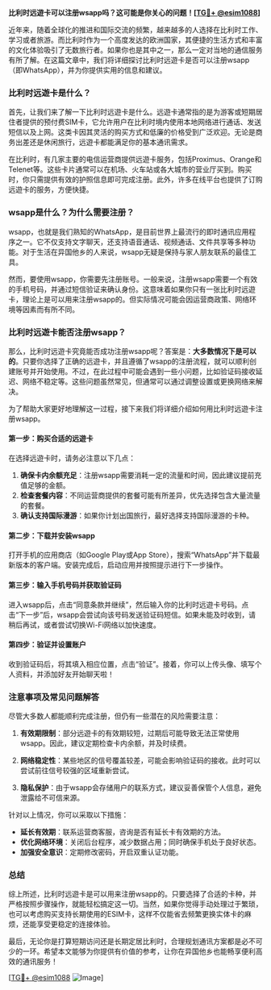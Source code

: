 **比利时远遊卡可以注册wsapp吗？这可能是你关心的问题！[[TG💪+ @esim1088](https://t.me/s/esim1088)]**

近年来，随着全球化的推进和国际交流的频繁，越来越多的人选择在比利时工作、学习或者旅游。而比利时作为一个高度发达的欧洲国家，其便捷的生活方式和丰富的文化体验吸引了无数旅行者。如果你也是其中之一，那么一定对当地的通信服务有所了解。在这篇文章中，我们将详细探讨比利时远遊卡是否可以注册wsapp（即WhatsApp），并为你提供实用的信息和建议。

### 比利时远遊卡是什么？

首先，让我们来了解一下比利时远遊卡是什么。远遊卡通常指的是为游客或短期居住者提供的预付费SIM卡，它允许用户在比利时境内使用本地网络进行通话、发送短信以及上网。这类卡因其灵活的购买方式和低廉的价格受到广泛欢迎。无论是商务出差还是休闲旅行，远遊卡都能满足你的基本通讯需求。

在比利时，有几家主要的电信运营商提供远遊卡服务，包括Proximus、Orange和Telenet等。这些卡片通常可以在机场、火车站或各大城市的营业厅买到。购买时，你只需提供有效的护照信息即可完成注册。此外，许多在线平台也提供了订购远遊卡的服务，方便快捷。

### wsapp是什么？为什么需要注册？

wsapp，也就是我们熟知的WhatsApp，是目前世界上最流行的即时通讯应用程序之一。它不仅支持文字聊天，还支持语音通话、视频通话、文件共享等多种功能。对于生活在异国他乡的人来说，wsapp无疑是保持与家人朋友联系的最佳工具。

然而，要使用wsapp，你需要先注册账号。一般来说，注册wsapp需要一个有效的手机号码，并通过短信验证来确认身份。这意味着如果你只有一张比利时远遊卡，理论上是可以用来注册wsapp的。但实际情况可能会因运营商政策、网络环境等因素而有所不同。

### 比利时远遊卡能否注册wsapp？

那么，比利时远遊卡究竟能否成功注册wsapp呢？答案是：**大多数情况下是可以的**。只要你选择了正确的远遊卡，并且遵循了wsapp的注册流程，就可以顺利创建账号并开始使用。不过，在此过程中可能会遇到一些小问题，比如验证码接收延迟、网络不稳定等。这些问题虽然常见，但通常可以通过调整设置或更换网络来解决。

为了帮助大家更好地理解这一过程，接下来我们将详细介绍如何用比利时远遊卡注册wsapp。

#### 第一步：购买合适的远遊卡

在选择远遊卡时，请务必注意以下几点：

1. **确保卡内余额充足**：注册wsapp需要消耗一定的流量和时间，因此建议提前充值足够的金额。
2. **检查套餐内容**：不同运营商提供的套餐可能有所差异，优先选择包含大量流量的套餐。
3. **确认支持国际漫游**：如果你计划出国旅行，最好选择支持国际漫游的卡种。

#### 第二步：下载并安装wsapp

打开手机的应用商店（如Google Play或App Store），搜索“WhatsApp”并下载最新版本的客户端。安装完成后，启动应用并按照提示进行下一步操作。

#### 第三步：输入手机号码并获取验证码

进入wsapp后，点击“同意条款并继续”，然后输入你的比利时远遊卡号码。点击“下一步”后，wsapp会尝试向该号码发送验证码短信。如果未能及时收到，请稍后再试，或者尝试切换Wi-Fi网络以加快速度。

#### 第四步：验证并设置账户

收到验证码后，将其填入相应位置，点击“验证”。接着，你可以上传头像、填写个人资料，并添加好友开始聊天啦！

### 注意事项及常见问题解答

尽管大多数人都能顺利完成注册，但仍有一些潜在的风险需要注意：

1. **有效期限制**：部分远遊卡的有效期较短，过期后可能导致无法正常使用wsapp。因此，建议定期检查卡内余额，并及时续费。
   
2. **网络稳定性**：某些地区的信号覆盖较差，可能会影响验证码的接收。此时可以尝试前往信号较强的区域重新尝试。

3. **隐私保护**：由于wsapp会存储用户的联系方式，建议妥善保管个人信息，避免泄露给不可信来源。

针对以上情况，你可以采取以下措施：

- **延长有效期**：联系运营商客服，咨询是否有延长卡有效期的方法。
- **优化网络环境**：关闭后台程序，减少数据占用；同时确保手机处于良好状态。
- **加强安全意识**：定期修改密码，开启双重认证功能。

### 总结

综上所述，比利时远遊卡是可以用来注册wsapp的。只要选择了合适的卡种，并严格按照步骤操作，就能轻松搞定这一切。当然，如果你觉得手动处理过于繁琐，也可以考虑购买支持长期使用的ESIM卡，这样不仅能省去频繁更换实体卡的麻烦，还能享受更稳定的连接体验。

最后，无论你是打算短期访问还是长期定居比利时，合理规划通讯方案都是必不可少的一环。希望本文能够为你提供有价值的参考，让你在异国他乡也能畅享便利高效的通讯服务！

[[TG💪+ @esim1088](https://t.me/s/esim1088) ![Image](https://i.postimg.cc/4NQfJmqS/Snipaste-2025-05-13-00-14-12.png)]